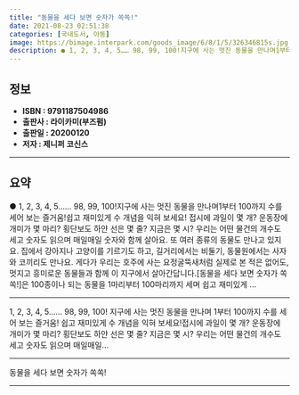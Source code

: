 ```yaml
---
title: "동물을 세다 보면 숫자가 쏙쏙!"
date: 2021-08-23 02:51:38
categories: [국내도서, 아동]
image: https://bimage.interpark.com/goods_image/6/8/1/5/326346815s.jpg
description: ● 1, 2, 3, 4, 5…… 98, 99, 100!지구에 사는 멋진 동물을 만나며1부터 100까지 수를 세어 보는 즐거움!쉽고 재미있게 수 개념을 익혀 보세요! 접시에 과일이 몇 개? 운동장에 개미가 몇 마리? 횡단보도 하얀 선은 몇 줄? 지금은 몇 시? 우리는 어떤 물건의 개수도
---
```


## **정보**

- **ISBN : 9791187504986**
- **출판사 : 라이카미(부즈펌)**
- **출판일 : 20200120**
- **저자 : 제니퍼 코신스**

------



## **요약**

●  1, 2, 3, 4, 5…… 98, 99, 100!지구에 사는 멋진 동물을 만나며1부터 100까지 수를 세어 보는 즐거움!쉽고 재미있게 수 개념을 익혀 보세요! 접시에 과일이 몇 개? 운동장에 개미가 몇 마리? 횡단보도 하얀 선은 몇 줄? 지금은 몇 시? 우리는 어떤 물건의 개수도 세고 숫자도 읽으며 매일매일 숫자와 함께 살아요. 또 여러 종류의 동물도 만나고 있지요. 집에서 강아지나 고양이를 기르기도 하고, 길거리에서는 비둘기, 동물원에서는 사자와 코끼리도 만나요. 게다가 우리는 호주에 사는 요정굴뚝새처럼 실제로 본 적은 없어도, 멋지고 흥미로운 동물들과 함께 이 지구에서 살아간답니다.[동물을 세다 보면 숫자가 쏙쏙!]은 100종이나 되는 동물을 1마리부터 100마리까지 세며 쉽고 재미있게 ...

------

1, 2, 3, 4, 5…… 98, 99, 100!
지구에 사는 멋진 동물을 만나며
1부터 100까지 수를 세어 보는 즐거움!
쉽고 재미있게 수 개념을 익혀 보세요!접시에 과일이 몇 개? 운동장에 개미가 몇 마리? 횡단보도 하얀 선은 몇 줄? 지금은 몇 시? 우리는 어떤 물건의 개수도 세고 숫자도 읽으며 매일매일... 

------


동물을 세다 보면 숫자가 쏙쏙! 

------


